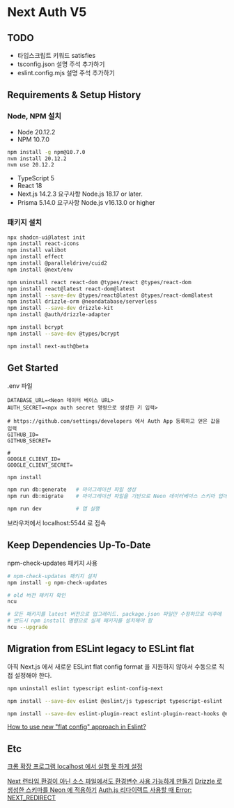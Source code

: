 # Next Auth V5

## TODO
- 타입스크립트 키워드 satisfies
- tsconfig.json 설명 주석 추가하기
- eslint.config.mjs 설명 주석 추가하기

## Requirements & Setup History

### Node, NPM 설치
- Node 20.12.2  
- NPM 10.7.0

```bash
npm install -g npm@10.7.0
nvm install 20.12.2
nvm use 20.12.2
```

- TypeScript 5
- React 18
- Next.js 14.2.3 요구사항 Node.js 18.17 or later.
- Prisma 5.14.0 요구사항 Node.js v16.13.0 or higher

### 패키지 설치
```bash
npx shadcn-ui@latest init
npm install react-icons
npm install valibot
npm install effect
npm install @paralleldrive/cuid2
npm install @next/env

npm uninstall react react-dom @types/react @types/react-dom
npm install react@latest react-dom@latest
npm install --save-dev @types/react@latest @types/react-dom@latest
npm install drizzle-orm @neondatabase/serverless
npm install --save-dev drizzle-kit
npm install @auth/drizzle-adapter

npm install bcrypt
npm install --save-dev @types/bcrypt

npm install next-auth@beta
```

## Get Started
.env 파일
```shell
DATABASE_URL=<Neon 데이터 베이스 URL>
AUTH_SECRET=<npx auth secret 명령으로 생성한 키 입력>

# https://github.com/settings/developers 에서 Auth App 등록하고 얻은 값을 입력
GITHUB_ID=
GITHUB_SECRET=

#
GOOGLE_CLIENT_ID=
GOOGLE_CLIENT_SECRET=
```

```bash
npm install

npm run db:generate   # 마이그레이션 파일 생성
npm run db:migrate    # 마이그레이션 파일을 기반으로 Neon 데이터베이스 스키마 업데이트

npm run dev           # 앱 실행  
```
브라우저에서 localhost:5544 로 접속

## Keep Dependencies Up-To-Date
npm-check-updates 패키지 사용 
```bash
# npm-check-updates 패키지 설치
npm install -g npm-check-updates      

# old 버전 패키지 확인
ncu

# 모든 패키지를 latest 버전으로 업그레이드. package.json 파일만 수정하므로 이후에 
# 반드시 npm install 명령으로 실제 패키지를 설치해야 함
ncu --upgrade 
```

## Migration from ESLint legacy to ESLint flat
아직 Next.js 에서 새로운 ESLint flat config format 을 지원하지 않아서 수동으로 직접 설정해야 한다.
```bash
npm uninstall eslint typescript eslint-config-next

npm install --save-dev eslint @eslint/js typescript typescript-eslint

npm install --save-dev eslint-plugin-react eslint-plugin-react-hooks @next/eslint-plugin-next
```
[How to use new "flat config" approach in Eslint?](https://github.com/vercel/next.js/discussions/49337)

## Etc
[크롬 확장 프로그램 localhost 에서 실행 못 하게 설정](https://m.blog.naver.com/toruin84/223163171025)

[Next 런타임 환경이 아닌 소스 파일에서도 환경변수 사용 가능하게 만들기](https://nextjs.org/docs/app/building-your-application/configuring/environment-variables)
[Drizzle 로 생성한 스키마를 Neon 에 적용하기](https://neon.tech/docs/guides/drizzle-migrations)
[Auth.js 리다이렉트 사용할 때 Error: NEXT_REDIRECT](https://github.com/nextauthjs/next-auth/discussions/9389#discussioncomment-9477692)